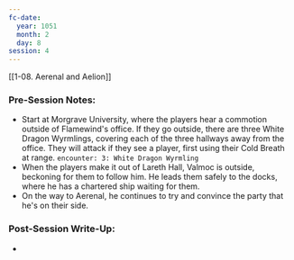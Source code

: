 ```yaml
---
fc-date:
  year: 1051
  month: 2
  day: 8
session: 4
---
```

[[1-08. Aerenal and Aelion]]

### Pre-Session Notes:
* Start at Morgrave University, where the players hear a commotion outside of Flamewind's office. If they go outside, there are three White Dragon Wyrmlings, covering each of the three hallways away from the office. They will attack if they see a player, first using their Cold Breath at range.
`encounter: 3: White Dragon Wyrmling`
* When the players make it out of Lareth Hall, Valmoc is outside, beckoning for them to follow him. He leads them safely to the docks, where he has a chartered ship waiting for them.
* On the way to Aerenal, he continues to try and convince the party that he's on their side.

### Post-Session Write-Up:

* 
